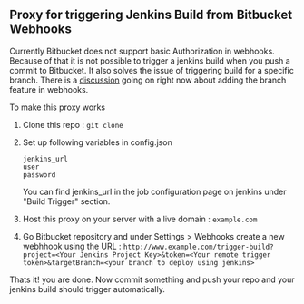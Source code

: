 ## Proxy for triggering Jenkins Build from Bitbucket Webhooks

Currently Bitbucket does not support basic Authorization in webhooks. Because of that it is not possible to trigger a jenkins build when you push a commit to Bitbucket. It also solves the issue of triggering build for a specific branch. There is a [discussion](https://bitbucket.org/site/master/issues/11728/trigger-webhook-only-for-push-to-specific) going on right now about adding the branch feature in webhooks.

To make this proxy works

1. Clone this repo : `git clone `
2. Set up following variables in config.json
   ```
   jenkins_url
   user
   password
   ```

   You can find jenkins_url in the job configuration page on jenkins under "Build Trigger" section.
3. Host this proxy on your server with a live domain : `example.com`
4. Go Bitbucket repository and under Settings > Webhooks create a new webhhook using the URL : `http://www.example.com/trigger-build?project=<Your Jenkins Project Key>&token=<Your remote trigger token>&targetBranch=<your branch to deploy using jenkins>`    

Thats it! you are done. Now commit something and push your repo and your jenkins build should trigger automatically.
